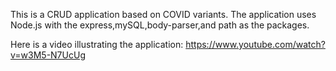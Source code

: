 This is a CRUD application based on COVID variants. The application uses Node.js with the express,mySQL,body-parser,and path as the packages.

Here is a video illustrating the application: https://www.youtube.com/watch?v=w3M5-N7UcUg
